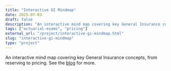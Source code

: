 ```yaml
---
title: "Interactive GI Mindmap"
date: 2025-07-03
draft: false
description: "An interactive mind map covering key General Insurance concepts, from reserving to pricing. See the blog for more."
tags: ["actuarial-exams", "pricing"]
external_url: "/project/interactive-gi-mindmap.html"
slug: "interactive-gi-mindmap"
type: "project"
---
```


An interactive mind map covering key General Insurance concepts, from reserving to pricing. See the [blog](/blog/post-gi-mindmap/) for more.